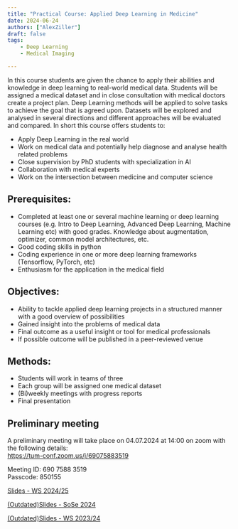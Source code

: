 ```yaml
---
title: "Practical Course: Applied Deep Learning in Medicine"
date: 2024-06-24
authors: ["AlexZiller"]
draft: false
tags:
    - Deep Learning
    - Medical Imaging

---
```

In this course students are given the chance to apply their abilities and knowledge in deep learning to real-world medical data. Students will be assigned a medical dataset and in close consultation with medical doctors create a project plan. Deep Learning methods will be applied to solve tasks to achieve the goal that is agreed upon. Datasets will be explored and analysed in several directions and different approaches will be evaluated and compared.
In short this course offers students to:
 - Apply Deep Learning in the real world
 - Work on medical data and potentially help diagnose and analyse health related problems
 - Close supervision by PhD students with specialization in AI
 - Collaboration with medical experts
 - Work on the intersection between medicine and computer science
## Prerequisites:
 - Completed at least one or several machine learning or deep learning courses (e.g. Intro to Deep Learning, Advanced Deep Learning, Machine Learning etc) with good grades. Knowledge about augmentation, optimizer, common model architectures, etc.
 - Good coding skills in python
 - Coding experience in one or more deep learning frameworks (Tensorflow, PyTorch, etc)
 - Enthusiasm for the application in the medical field
## Objectives:
 - Ability to tackle applied deep learning projects in a structured manner with a good overview of possibilities
 - Gained insight into the problems of medical data
 - Final outcome as a useful insight or tool for medical professionals
 - If possible outcome will be published in a peer-reviewed venue

 ## Methods:
 - Students will work in teams of three
 - Each group will be assigned one medical dataset
 - (Bi)weekly meetings with progress reports
 - Final presentation

## Preliminary meeting
A preliminary meeting will take place on 04.07.2024 at 14:00 on zoom with the following details: \
https://tum-conf.zoom.us/j/69075883519 

Meeting ID: 690 7588 3519 \
Passcode: 850155 

[Slides - WS 2024/25](PracticalPreMeeting-WiSe2425.pdf)

[(Outdated)Slides - SoSe 2024](PracticalPreMeeting-SoSe24.pdf)

[(Outdated)Slides - WS 2023/24](PracticalPreMeetingWiSe2324.pdf)


